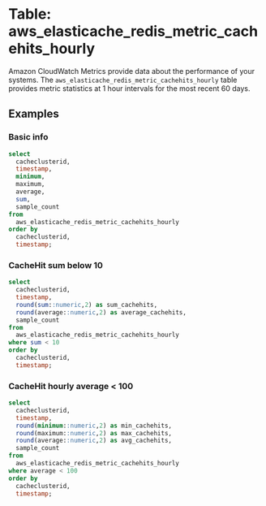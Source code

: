 # Table: aws_elasticache_redis_metric_cachehits_hourly

Amazon CloudWatch Metrics provide data about the performance of your systems.  The `aws_elasticache_redis_metric_cachehits_hourly` table provides metric statistics at 1 hour intervals for the most recent 60 days.


## Examples

### Basic info

```sql
select
  cacheclusterid,
  timestamp,
  minimum,
  maximum,
  average,
  sum,
  sample_count
from
  aws_elasticache_redis_metric_cachehits_hourly
order by
  cacheclusterid,
  timestamp;
```



### CacheHit sum below 10 

```sql
select
  cacheclusterid,
  timestamp,
  round(sum::numeric,2) as sum_cachehits,
  round(average::numeric,2) as average_cachehits,
  sample_count
from
  aws_elasticache_redis_metric_cachehits_hourly
where sum < 10
order by
  cacheclusterid,
  timestamp;
```

### CacheHit hourly average < 100

```sql
select
  cacheclusterid,
  timestamp,
  round(minimum::numeric,2) as min_cachehits,
  round(maximum::numeric,2) as max_cachehits,
  round(average::numeric,2) as avg_cachehits,
  sample_count
from
  aws_elasticache_redis_metric_cachehits_hourly
where average < 100
order by
  cacheclusterid,
  timestamp;
```